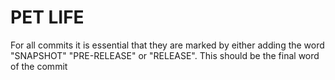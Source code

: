 # PET LIFE
<p>For all commits it is essential that they are marked by either adding the word "SNAPSHOT" "PRE-RELEASE" or "RELEASE". This should be the final word of the commit</p>
